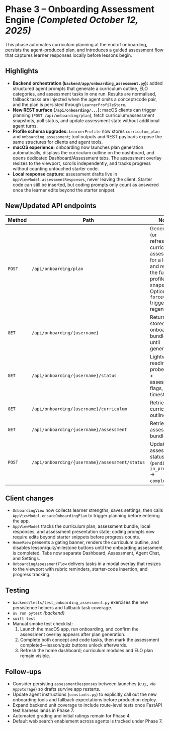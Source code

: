 # Phase 3 – Onboarding Assessment Engine *(Completed October 12, 2025)*

This phase automates curriculum planning at the end of onboarding, persists the agent-produced plan, and introduces a guided assessment flow that captures learner responses locally before lessons begin.

## Highlights

- **Backend orchestration (`backend/app/onboarding_assessment.py`):** added structured agent prompts that generate a curriculum outline, ELO categories, and assessment tasks in one run. Results are normalised, fallback tasks are injected when the agent omits a concept/code pair, and the plan is persisted through `LearnerProfileStore`.
- **New REST surface (`/api/onboarding/...`):** macOS clients can trigger planning (`POST /api/onboarding/plan`), fetch curriculum/assessment snapshots, poll status, and update assessment state without additional agent turns.
- **Profile schema upgrades:** `LearnerProfile` now stores `curriculum_plan` and `onboarding_assessment`; tool outputs and REST payloads expose the same structures for clients and agent tools.
- **macOS experience:** onboarding now launches plan generation automatically, displays the curriculum outline on the dashboard, and opens dedicated Dashboard/Assessment tabs. The assessment overlay resizes to the viewport, scrolls independently, and tracks progress without counting untouched starter code.
- **Local response capture:** assessment drafts live in `AppViewModel.assessmentResponses`, never leaving the client. Starter code can still be inserted, but coding prompts only count as answered once the learner edits beyond the starter snippet.

## New/Updated API endpoints

| Method | Path | Notes |
| ------ | ---- | ----- |
| `POST` | `/api/onboarding/plan` | Generates (or refreshes) curriculum + assessment for a learner and returns the full profile snapshot. Optional `force=true` triggers regeneration. |
| `GET` | `/api/onboarding/{username}` | Returns the stored onboarding bundle (404 until generated). |
| `GET` | `/api/onboarding/{username}/status` | Lightweight readiness probe (plan + assessment flags, timestamp). |
| `GET` | `/api/onboarding/{username}/curriculum` | Retrieves the curriculum outline only. |
| `GET` | `/api/onboarding/{username}/assessment` | Retrieves the assessment bundle only. |
| `POST` | `/api/onboarding/{username}/assessment/status` | Updates assessment status (`pending` → `in_progress` → `completed`). |

## Client changes

- `OnboardingView` now collects learner strengths, saves settings, then calls `AppViewModel.ensureOnboardingPlan` to trigger planning before entering the app.
- `AppViewModel` tracks the curriculum plan, assessment bundle, local responses, and assessment presentation state; coding prompts now require edits beyond starter snippets before progress counts.
- `HomeView` presents a gating banner, renders the curriculum outline, and disables lesson/quiz/milestone buttons until the onboarding assessment is completed. Tabs now separate Dashboard, Assessment, Agent Chat, and Settings.
- `OnboardingAssessmentFlow` delivers tasks in a modal overlay that resizes to the viewport with rubric reminders, starter-code insertion, and progress tracking.

## Testing

- `backend/tests/test_onboarding_assessment.py` exercises the new persistence helpers and fallback task coverage.
- `uv run pytest` *(backend)*
- `swift test`
- Manual smoke test checklist:
  1. Launch the macOS app, run onboarding, and confirm the assessment overlay appears after plan generation.
  2. Complete both concept and code tasks, then mark the assessment completed—lesson/quiz buttons unlock afterwards.
  3. Refresh the home dashboard; curriculum modules and ELO plan remain visible.

## Follow-ups

- Consider persisting `assessmentResponses` between launches (e.g., via `AppStorage`) so drafts survive app restarts.
- Update agent instructions (`constants.py`) to explicitly call out the new onboarding tools and fallback expectations before production deploy.
- Expand backend unit coverage to include route-level tests once FastAPI test harness lands in Phase 7.
- Automated grading and initial ratings remain for Phase 4.
- Default web search enablement across agents is tracked under Phase 7.
